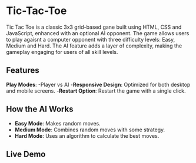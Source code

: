 # Tic-Tac-Toe
Tic Tac Toe is a classic 3x3 grid-based gane built using HTML, CSS and JavaScript, enhanced with an optional AI opponent. The game allows users to play agaisnt a computer opponent with three difficulty levels: Easy, Medium and Hard. The AI feature adds a layer of complexity, making the gameplay engaging for users of all skill levels.

## Features 
**Play Modes**:
-Player vs AI
-**Responsive Design**: Optimized for both desktop and mobile screens.
-**Restart Option**: Restart the game with a single click.

## How the AI Works
- **Easy Mode**: Makes random moves.
- **Medium Mode**: Combines random moves with some strategy.
- **Hard Mode**: Uses an algorithm to calculate the best moves.

## Live Demo
